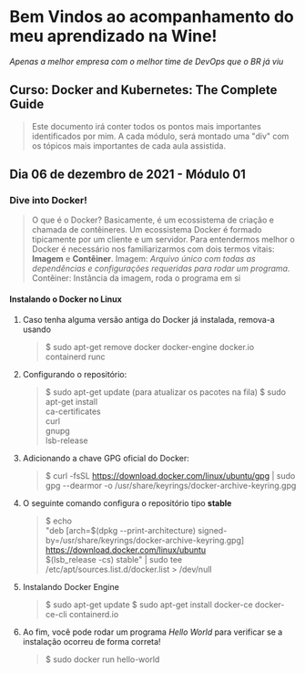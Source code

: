 
# Bem Vindos ao acompanhamento do meu aprendizado na Wine!
 _Apenas a melhor empresa com o melhor time de DevOps que o BR já viu_

## Curso: Docker and Kubernetes: The Complete Guide
> Este documento irá conter todos os pontos mais importantes identificados por mim.
> A cada módulo, será montado uma "div" com os tópicos mais importantes de cada aula assistida.


## Dia 06 de dezembro de 2021 - Módulo 01 
### Dive into Docker!
> O que é o Docker? Basicamente, é um ecossistema de criação e chamada de contêineres.
> Um ecossistema Docker é formado tipicamente por um cliente e um servidor.
> Para entendermos melhor o Docker é necessário nos familiarizarmos com dois termos vitais: **Imagem** e **Contêiner**.
> Imagem: _Arquivo único com todas as dependências e configurações requeridas para rodar um programa._
> Contêiner: Instância da imagem, roda o programa em si

#### Instalando o Docker no Linux
1. Caso tenha alguma versão antiga do Docker já instalada, remova-a usando
    > $  sudo apt-get remove docker docker-engine docker.io containerd runc

2. Configurando o repositório:
    > $ sudo apt-get update (para atualizar os pacotes na fila)
    > $ sudo apt-get install \
       ca-certificates \
       curl \
       gnupg \
       lsb-release

3. Adicionando a chave GPG oficial do Docker:
    > $ curl -fsSL https://download.docker.com/linux/ubuntu/gpg | sudo gpg --dearmor -o /usr/share/keyrings/docker-archive-keyring.gpg

4. O seguinte comando configura o repositório tipo **stable**
    > $ echo \
  "deb [arch=$(dpkg --print-architecture) signed-by=/usr/share/keyrings/docker-archive-keyring.gpg] https://download.docker.com/linux/ubuntu \
  $(lsb_release -cs) stable" | sudo tee /etc/apt/sources.list.d/docker.list > /dev/null

5. Instalando Docker Engine
    > $ sudo apt-get update
    > $ sudo apt-get install docker-ce docker-ce-cli containerd.io

6. Ao fim, você pode rodar um programa _Hello World_ para verificar se a instalação ocorreu de forma correta!
    > $ sudo docker run hello-world 
